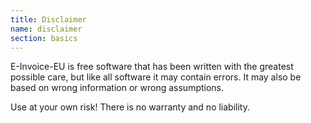 ```yaml
---
title: Disclaimer
name: disclaimer
section: basics
---
```

E-Invoice-EU is free software that has been written with the greatest possible
care, but like all software it may contain errors. It may also be based on
wrong information or wrong assumptions.

Use at your own risk! There is no warranty and no liability.
